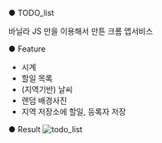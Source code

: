 ● TODO_list

바닐라 JS 만을 이용해서 만튼 크롬 앱서비스

● Feature

- 시계
- 할일 목록
- (지역기반) 날씨
- 랜덤 배경사진
- 지역 저장소에 할일, 등록자 저장


● Result
![todo_list](https://user-images.githubusercontent.com/33507553/76709062-00aa9000-673f-11ea-920b-de404faa7336.PNG)
